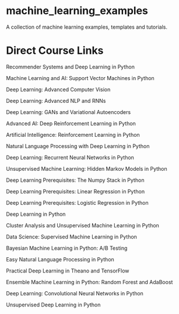 machine_learning_examples
=========================

A collection of machine learning examples, templates and tutorials.



Direct Course Links
===================

Recommender Systems and Deep Learning in Python


Machine Learning and AI: Support Vector Machines in Python


Deep Learning: Advanced Computer Vision


Deep Learning: Advanced NLP and RNNs


Deep Learning: GANs and Variational Autoencoders


Advanced AI: Deep Reinforcement Learning in Python


Artificial Intelligence: Reinforcement Learning in Python


Natural Language Processing with Deep Learning in Python


Deep Learning: Recurrent Neural Networks in Python


Unsupervised Machine Learning: Hidden Markov Models in Python


Deep Learning Prerequisites: The Numpy Stack in Python


Deep Learning Prerequisites: Linear Regression in Python


Deep Learning Prerequisites: Logistic Regression in Python


Deep Learning in Python


Cluster Analysis and Unsupervised Machine Learning in Python


Data Science: Supervised Machine Learning in Python


Bayesian Machine Learning in Python: A/B Testing


Easy Natural Language Processing in Python


Practical Deep Learning in Theano and TensorFlow


Ensemble Machine Learning in Python: Random Forest and AdaBoost


Deep Learning: Convolutional Neural Networks in Python


Unsupervised Deep Learning in Python

